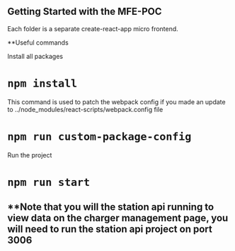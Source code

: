 ## Getting Started with the MFE-POC

Each folder is a separate create-react-app micro frontend.

**Useful commands

Install all packages
# `npm install`

This command is used to patch the webpack config if you made an update to ../node_modules/react-scripts/webpack.config file
# `npm run custom-package-config`

Run the project
# `npm run start`


## **Note that you will the station api running to view data on the charger management page, you will need to run the station api project on port 3006
